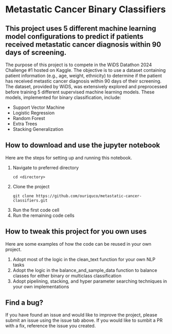 # Metastatic Cancer Binary Classifiers
## This project uses 5 different machine learning model configurations to predict if patients received metastatic cancer diagnosis within 90 days of screening. 

The purpose of this project is to compete in the WiDS Datathon 2024 Challenge #1 hosted on Kaggle. The objective is to use a dataset containing patient information (e.g., age, weight, ethnicity) to determine if the patient has received metastic cancer diagnosis within 90 days of their screening. The dataset, provided by WiDS, was extensively explored and preprocessed before training 5 different supervised machine learning models. These models, implemented for binary classification, include:
* Support Vector Machine
* Logistic Regression
* Random Forest
* Extra Trees
* Stacking Generalization

## How to download and use the jupyter notebook

Here are the steps for setting up and running this notebook.

1. Navigate to preferred directory
   ```
   cd <directory>
   ```
3. Clone the project
   ```
   git clone https://github.com/ouriquco/metastatic-cancer-classifiers.git
   ```
5. Run the first code cell
6. Run the remaining code cells

## How to tweak this project for you own uses

Here are some examples of how the code can be reused in your own project.

1. Adopt most of the logic in the clean_text function for your own NLP tasks
2. Adopt the logic in the balance_and_sample_data function to balance classes for either binary or multiclass classification
3. Adopt pipelining, stacking, and hyper parameter searching techniques in your own implementations

## Find a bug?

If you have found an issue and would like to improve the project, please submit an issue using the issue tab above. If you would like to sumbit a PR with a fix, reference the issue you created. 



